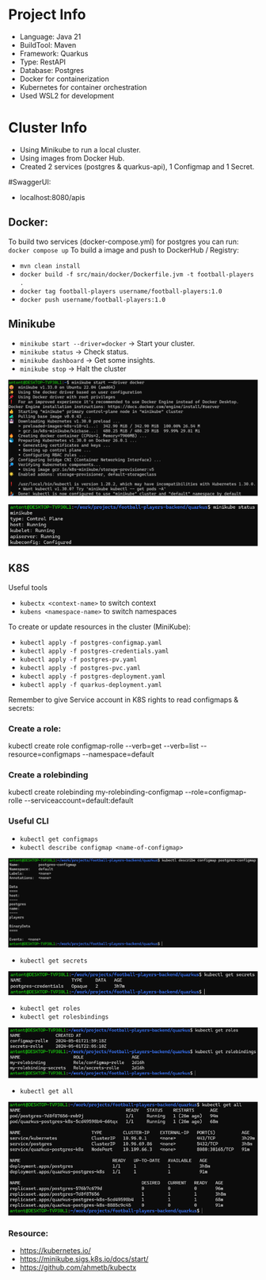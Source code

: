 
# Project Info 
- Language: Java 21
- BuildTool: Maven
- Framework: Quarkus
- Type: RestAPI
- Database: Postgres
- Docker for containerization
- Kubernetes for container orchestration
- Used WSL2 for development

# Cluster Info
- Using Minikube to run a local cluster.
- Using images from Docker Hub.
- Created 2 services (postgres & quarkus-api), 1 Configmap and 1 Secret. 


#SwaggerUI:
- localhost:8080/apis

## Docker: 
To build two services (docker-compose.yml) for postgres you can run: `docker compose up`
To build a image and push to DockerHub / Registry: 
- `mvn clean install`
- `docker build -f src/main/docker/Dockerfile.jvm -t football-players .`
- `docker tag football-players username/football-players:1.0`
- `docker push username/football-players:1.0`

## Minikube
- `minikube start --driver=docker` -> Start your cluster.
- `minikube status` -> Check status. 
- `minikube dashboard` -> Get some insights. 
- `minikube stop` -> Halt the cluster

![alt text](src/main/img/minikubestart.png)

![alt text](src/main/img/minikubestatus.png)

## K8S
Useful tools
- `kubectx <context-name>` to switch context
- `kubens <namespace-name>` to switch namespaces

To create or update resources in the cluster (MiniKube): 
- `kubectl apply -f postgres-configmap.yaml`
- `kubectl apply -f postgres-credentials.yaml`
- `kubectl apply -f postgres-pv.yaml`
- `kubectl apply -f postgres-pvc.yaml`
- `kubectl apply -f postgres-deployment.yaml`
- `kubectl apply -f quarkus-deployment.yaml`

Remember to give Service account in K8S rights to read configmaps & secrets:
### Create a role: 
kubectl create role configmap-rolle --verb=get --verb=list --resource=configmaps --namespace=default

### Create a rolebinding
kubectl create rolebinding my-rolebinding-configmap --role=configmap-rolle --serviceaccount=default:default

### Useful CLI
- `kubectl get configmaps`
- `kubectl describe configmap <name-of-configmap>`
  
![alt text](src/main/img/configmap.png)

- `kubectl get secrets`
  
![alt text](src/main/img/secrets.png)

- `kubectl get roles`
- `kubectl get rolesbindings`

![alt text](src/main/img/rolesandrolebindings.png)

- `kubectl get all`

![alt text](src/main/img/getall.png)

### Resource: 
- https://kubernetes.io/
- https://minikube.sigs.k8s.io/docs/start/
- https://github.com/ahmetb/kubectx

